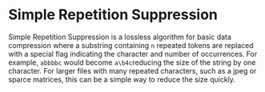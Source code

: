 # Simple Repetition Suppression

Simple Repetition Suppression is a lossless algorithm for basic data compression where a substring containing `n` repeated tokens are replaced with a special flag indicating the character and number of occurrences. For example, `abbbbc` would become `a\b4c`reducing the size of the string by one character. For larger files with many repeated characters, such as a jpeg or sparce matrices, this can be a simple way to reduce the size quickly. 
